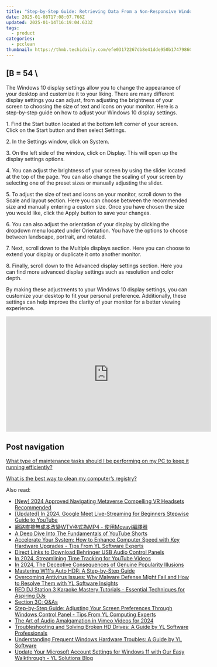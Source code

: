 ```yaml
---
title: "Step-by-Step Guide: Retrieving Data From a Non-Responsive Windows Machine - Tips by YL Computing"
date: 2025-01-08T17:08:07.766Z
updated: 2025-01-14T16:19:04.633Z
tags:
  - product
categories:
  - pcclean
thumbnail: https://thmb.techidaily.com/efe03172267db8e41dde950b174798601940a22588399da557fc77a3f3ce0d36.jpeg
---
```


## \[B = 54 \

The Windows 10 display settings allow you to change the appearance of your desktop and customize it to your liking. There are many different display settings you can adjust, from adjusting the brightness of your screen to choosing the size of text and icons on your monitor. Here is a step-by-step guide on how to adjust your Windows 10 display settings. 

1\. Find the Start button located at the bottom left corner of your screen. Click on the Start button and then select Settings.

2\. In the Settings window, click on System.

3\. On the left side of the window, click on Display. This will open up the display settings options. 

4\. You can adjust the brightness of your screen by using the slider located at the top of the page. You can also change the scaling of your screen by selecting one of the preset sizes or manually adjusting the slider.

5\. To adjust the size of text and icons on your monitor, scroll down to the Scale and layout section. Here you can choose between the recommended size and manually entering a custom size. Once you have chosen the size you would like, click the Apply button to save your changes.

6\. You can also adjust the orientation of your display by clicking the dropdown menu located under Orientation. You have the options to choose between landscape, portrait, and rotated.

7\. Next, scroll down to the Multiple displays section. Here you can choose to extend your display or duplicate it onto another monitor.

8\. Finally, scroll down to the Advanced display settings section. Here you can find more advanced display settings such as resolution and color depth. 

By making these adjustments to your Windows 10 display settings, you can customize your desktop to fit your personal preference. Additionally, these settings can help improve the clarity of your monitor for a better viewing experience.

<!-- affiliate ads begin -->
<iframe width="560" height="315" src="https://www.youtube.com/embed/_O8m9KphYzs?si=jITthzeyX_Kmt9X2" title="YouTube video player" frameborder="0" allow="accelerometer; autoplay; clipboard-write; encrypted-media; gyroscope; picture-in-picture; web-share" referrerpolicy="strict-origin-when-cross-origin" allowfullscreen></iframe>
<!-- affiliate ads end -->

## Post navigation

[What type of maintenance tasks should I be performing on my PC to keep it running efficiently?](https://tools.techidaily.com/pcclean/products/)

[What is the best way to clean my computer’s registry?](https://tools.techidaily.com/pcclean/products/)

<ins class="adsbygoogle"
     style="display:block"
     data-ad-format="autorelaxed"
     data-ad-client="ca-pub-7571918770474297"
     data-ad-slot="1223367746"></ins>

<ins class="adsbygoogle"
     style="display:block"
     data-ad-client="ca-pub-7571918770474297"
     data-ad-slot="8358498916"
     data-ad-format="auto"
     data-full-width-responsive="true"></ins>

<span class="atpl-alsoreadstyle">Also read:</span>
<div><ul>
<li><a href="https://fox-glue.techidaily.com/new-2024-approved-navigating-metaverse-compelling-vr-headsets-recommended/"><u>[New] 2024 Approved Navigating Metaverse Compelling VR Headsets Recommended</u></a></li>
<li><a href="https://youtube-lab.techidaily.com/ed-in-2024-google-meet-live-streaming-for-beginners-stepwise-guide-to-youtube/"><u>[Updated] In 2024, Google Meet Live-Streaming for Beginners Stepwise Guide to YouTube</u></a></li>
<li><a href="https://win-webmaster.techidaily.com/wtvmp4-movavi/"><u>網路直接無成本改變WTV格式為MP4 - 使用Movavi編譯器</u></a></li>
<li><a href="https://youtube-webster.techidaily.com/p-dive-into-the-fundamentals-of-youtube-shorts/"><u>A Deep Dive Into The Fundamentals of YouTube Shorts</u></a></li>
<li><a href="https://win-cloud.techidaily.com/accelerate-your-system-how-to-enhance-computer-speed-with-key-hardware-upgrades-tips-from-yl-software-experts/"><u>Accelerate Your System: How to Enhance Computer Speed with Key Hardware Upgrades - Tips From YL Software Experts</u></a></li>
<li><a href="https://hardware-help.techidaily.com/direct-links-to-download-behringer-usb-audio-control-panels/"><u>Direct Links to Download Behringer USB Audio Control Panels</u></a></li>
<li><a href="https://some-approaches.techidaily.com/in-2024-streamlining-time-tracking-for-youtube-videos/"><u>In 2024, Streamlining Time Tracking for YouTube Videos</u></a></li>
<li><a href="https://instagram-clips.techidaily.com/in-2024-the-deceptive-consequences-of-genuine-popularity-illusions/"><u>In 2024, The Deceptive Consequences of Genuine Popularity Illusions</u></a></li>
<li><a href="https://windows11.techidaily.com/mastering-w11s-auto-hdr-a-step-by-step-guide/"><u>Mastering W11's Auto HDR: A Step-by-Step Guide</u></a></li>
<li><a href="https://win-cloud.techidaily.com/overcoming-antivirus-issues-why-malware-defense-might-fail-and-how-to-resolve-them-with-yl-software-insights/"><u>Overcoming Antivirus Issues: Why Malware Defense Might Fail and How to Resolve Them with YL Software Insights</u></a></li>
<li><a href="https://win-cloud.techidaily.com/red-dj-station-3-karaoke-mastery-tutorials-essential-techniques-for-aspiring-djs/"><u>RED DJ Station 3 Karaoke Mastery Tutorials - Essential Techniques for Aspiring DJs</u></a></li>
<li><a href="https://win-cloud.techidaily.com/section-3c-qandas/"><u>Section 3C: Q&As</u></a></li>
<li><a href="https://win-cloud.techidaily.com/step-by-step-guide-adjusting-your-screen-preferences-through-windows-control-panel-tips-from-yl-computing-experts/"><u>Step-by-Step Guide: Adjusting Your Screen Preferences Through Windows Control Panel - Tips From YL Computing Experts</u></a></li>
<li><a href="https://vimeo-videos.techidaily.com/the-art-of-audio-amalgamation-in-vimeo-videos-for-2024/"><u>The Art of Audio Amalgamation in Vimeo Videos for 2024</u></a></li>
<li><a href="https://win-cloud.techidaily.com/troubleshooting-and-solving-broken-hd-drives-a-guide-by-yl-software-professionals/"><u>Troubleshooting and Solving Broken HD Drives: A Guide by YL Software Professionals</u></a></li>
<li><a href="https://win-cloud.techidaily.com/understanding-frequent-windows-hardware-troubles-a-guide-by-yl-software/"><u>Understanding Frequent Windows Hardware Troubles: A Guide by YL Software</u></a></li>
<li><a href="https://win-cloud.techidaily.com/update-your-microsoft-account-settings-for-windows-11-with-our-easy-walkthrough-yl-solutions-blog/"><u>Update Your Microsoft Account Settings for Windows 11 with Our Easy Walkthrough - YL Solutions Blog</u></a></li>
</ul></div>

